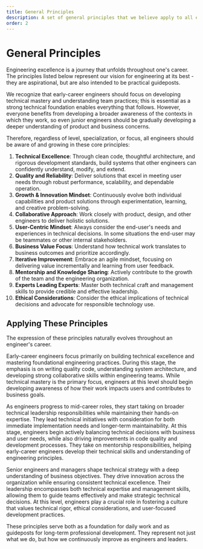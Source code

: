 ```yaml
---
title: General Principles
description: A set of general principles that we believe apply to all engineers, regardless of level and specialization.
order: 2
---
```


# General Principles

Engineering excellence is a journey that unfolds throughout one's career. The principles listed below represent our vision for engineering at its best - they are aspirational, but are also intended to be practical guideposts.

We recognize that early-career engineers should focus on developing technical mastery and understanding team practices; this is essential as a strong technical foundation enables everything that follows. However, everyone benefits from developing a broader awareness of the contexts in which they work, so even junior engineers should be gradually developing a deeper understanding of product and business concerns.

Therefore, regardless of level, specialization, or focus, all engineers should be aware of and growing in these core principles:

1. **Technical Excellence**: Through clean code, thoughtful architecture, and rigorous development standards, build systems that other engineers can confidently understand, modify, and extend.
2. **Quality and Reliability**: Deliver solutions that excel in meeting user needs through robust performance, scalability, and dependable operation.
3. **Growth & Innovation Mindset**: Continuously evolve both individual capabilities and product solutions through experimentation, learning, and creative problem-solving.
4. **Collaborative Approach**: Work closely with product, design, and other engineers to deliver holistic solutions.
5. **User-Centric Mindset**: Always consider the end-user's needs and experiences in technical decisions. In some situations the end-user may be teammates or other internal stakeholders.
6. **Business Value Focus**: Understand how technical work translates to business outcomes and prioritize accordingly.
7. **Iterative Improvement**: Embrace an agile mindset, focusing on delivering value incrementally and learning from user feedback.
8. **Mentorship and Knowledge Sharing**: Actively contribute to the growth of the team and the engineering organization.
9. **Experts Leading Experts**: Master both technical craft and management skills to provide credible and effective leadership.
10. **Ethical Considerations**: Consider the ethical implications of technical decisions and advocate for responsible technology use.

## Applying These Principles

The expression of these principles naturally evolves throughout an engineer's career.

Early-career engineers focus primarily on building technical excellence and mastering foundational engineering practices. During this stage, the emphasis is on writing quality code, understanding system architecture, and developing strong collaborative skills within engineering teams. While technical mastery is the primary focus, engineers at this level should begin developing awareness of how their work impacts users and contributes to business goals.

As engineers progress to mid-career roles, they start taking on broader technical leadership responsibilities while maintaining their hands-on expertise. They lead technical initiatives with consideration for both immediate implementation needs and longer-term maintainability. At this stage, engineers begin actively balancing technical decisions with business and user needs, while also driving improvements in code quality and development processes. They take on mentorship responsibilities, helping early-career engineers develop their technical skills and understanding of engineering principles.

Senior engineers and managers shape technical strategy with a deep understanding of business objectives. They drive innovation across the organization while ensuring consistent technical excellence. Their leadership encompasses both technical expertise and management skills, allowing them to guide teams effectively and make strategic technical decisions. At this level, engineers play a crucial role in fostering a culture that values technical rigor, ethical considerations, and user-focused development practices.

These principles serve both as a foundation for daily work and as guideposts for long-term professional development. They represent not just what we do, but how we continuously improve as engineers and leaders.
